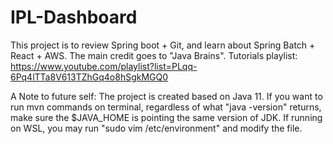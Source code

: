 # IPL-Dashboard

This project is to review Spring boot + Git, and learn about Spring Batch + React + AWS.
The main credit goes to "Java Brains". Tutorials playlist: https://www.youtube.com/playlist?list=PLqq-6Pq4lTTa8V613TZhGq4o8hSgkMGQ0 

A Note to future self: The project is created based on Java 11. If you want to run mvn commands on terminal, regardless 
of what "java -version" returns, make sure the $JAVA_HOME is pointing the same version of JDK. If running on WSL, you 
may run "sudo vim /etc/environment" and modify the file.